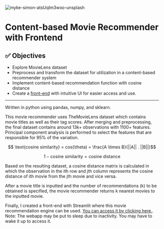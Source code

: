 
![myke-simon-atsUqIm3wxo-unsplash](https://github.com/0diraf/movie-recommender-proj/assets/139581253/de230104-8539-448c-bd0e-e73b9e770a26)

# Content-based Movie Recommender with Frontend

## :white_check_mark: Objectives

* Explore MovieLens dataset
* Preprocess and transform the dataset for utilization in a content-based recommender system
* Implement content-based recommendation function with cosine distance
* Create a [front-end](https://diraf-mrecommender.streamlit.app/) with intuitive UI for easier access and use.

****

Written in python using pandas, numpy, and sklearn.

This movie recommender uses TheMovieLens dataset which contains movie titles as well as their tag scores. After merging and preprocessing, the final dataset contains around 13k+ observations with 1100+ features. Principal component analysis is performed to select the features that are responsible for 95% of the variation. 

$$ \text{cosine similarity} = cos(\theta) = \frac{A \times B}{||A|| . ||B||}$$

$$1 - \text{cosine similarity} = \text{cosine distance} $$

Based on the resulting dataset, a cosine distance matrix is calculated in which the observation in the ith row and jth column represents the cosine distance of ith movie from the jth movie and vice versa. 

After a movie title is inputted and the number of recommendations (k) to be obtained is specified, the movie recommender returns k nearest movies to the inputted movie.

Finally, I created a front-end with Streamlit where this movie recommendation engine can be used. [You can access it by clicking here.](https://diraf-mrecommender.streamlit.app/). Note: The webapp may be put to sleep due to inactivity. You may have to wake it up to access it.
